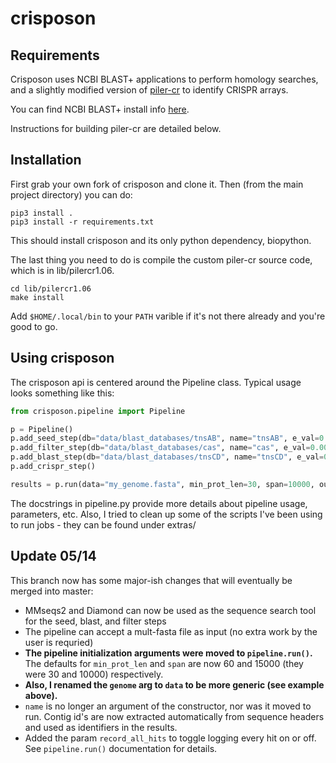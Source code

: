 # crisposon

## Requirements

Crisposon uses NCBI BLAST+ applications to perform homology searches, and a slightly modified version of [piler-cr](https://www.drive5.com/pilercr/) to identify CRISPR arrays. 

You can find NCBI BLAST+ install info [here](https://www.ncbi.nlm.nih.gov/books/NBK279671/).

Instructions for building piler-cr are detailed below.

## Installation

First grab your own fork of crisposon and clone it. Then (from the main project directory) you can do:
```
pip3 install .
pip3 install -r requirements.txt
```
This should install crisposon and its only python dependency, biopython. 

The last thing you need to do is compile the custom piler-cr source code, which is in lib/pilercr1.06.
```
cd lib/pilercr1.06
make install
```
Add `$HOME/.local/bin` to your `PATH` varible if it's not there already and you're good to go.

## Using crisposon

The crisposon api is centered around the Pipeline class. Typical usage looks something like this:
```python
from crisposon.pipeline import Pipeline

p = Pipeline()
p.add_seed_step(db="data/blast_databases/tnsAB", name="tnsAB", e_val=0.001, type="PROT")
p.add_filter_step(db="data/blast_databases/cas", name="cas", e_val=0.001, type="PROT", min_prot_count=2)
p.add_blast_step(db="data/blast_databases/tnsCD", name="tnsCD", e_val=0.001, type="PROT")
p.add_crispr_step()

results = p.run(data="my_genome.fasta", min_prot_len=30, span=10000, outfrmt="CSV", outfile="mygenome.csv")
```
The docstrings in pipeline.py provide more details about pipeline usage, parameters, etc.
Also, I tried to clean up some of the scripts I've been using to run jobs - they can be found under extras/

## Update 05/14

This branch now has some major-ish changes that will eventually be merged into master:

- MMseqs2 and Diamond can now be used as the sequence search tool for the seed, blast, and filter steps
- The pipeline can accept a mult-fasta file as input (no extra work by the user is requried)
- **The pipeline initialization arguments were moved to `pipeline.run()`.** The defaults for `min_prot_len` and `span` are now 60 and 15000 (they were 30 and 10000) respectively.
- **Also, I renamed the `genome` arg to `data` to be more generic (see example above).**
- `name` is no longer an argument of the constructor, nor was it moved to run. Contig id's are now extracted automatically from sequence headers and used as identifiers in the results.
- Added the param `record_all_hits` to toggle logging every hit on or off. See `pipeline.run()` documentation for details.
